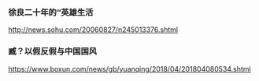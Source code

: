 ### 徐良二十年的“英雄生活
http://news.sohu.com/20060827/n245013376.shtml
### 臧？以假反假与中国国风
https://www.boxun.com/news/gb/yuanqing/2018/04/201804080534.shtml